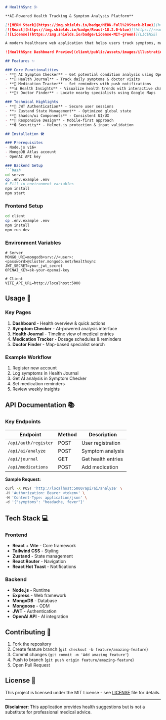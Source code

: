 ```markdown
# HealthSync 🩺

**AI-Powered Health Tracking & Symptom Analysis Platform**

[![MERN Stack](https://img.shields.io/badge/MERN-Full%20Stack-blue)](https://www.mongodb.com/mern-stack)
[![React](https://img.shields.io/badge/React-18.2.0-blue)](https://react.dev/)
[![License](https://img.shields.io/badge/License-MIT-green)](LICENSE)

A modern healthcare web application that helps users track symptoms, manage medications, and get AI-powered health insights.

![HealthSync Dashboard Preview](client/public/assets/images/illustrations/dashboard-preview.jpg)

## Features ✨

### Core Functionalities
- **🤖 AI Symptom Checker** - Get potential condition analysis using OpenAI
- **📅 Health Journal** - Track daily symptoms & doctor visits
- **💊 Medication Tracker** - Set reminders with push notifications
- **📊 Health Insights** - Visualize health trends with interactive charts
- **👨⚕️ Doctor Finder** - Locate nearby specialists using Google Maps

### Technical Highlights
- **🔐 JWT Authentication** - Secure user sessions
- **⚡ Zustand State Management** - Optimized global state
- **🎨 Shadcn/ui Components** - Consistent UI/UX
- **📱 Responsive Design** - Mobile-first approach
- **🔒 Security** - Helmet.js protection & input validation

## Installation 🛠️

### Prerequisites
- Node.js v16+
- MongoDB Atlas account
- OpenAI API key

### Backend Setup
```bash
cd server
cp .env.example .env
# Fill in environment variables
npm install
npm start
```

### Frontend Setup
```bash
cd client
cp .env.example .env
npm install
npm run dev
```

### Environment Variables
```env
# Server
MONGO_URI=mongodb+srv://<user>:<password>@cluster.mongodb.net/healthsync
JWT_SECRET=your_jwt_secret
OPENAI_KEY=sk-your-openai-key

# Client
VITE_API_URL=http://localhost:5000
```

## Usage 🚀

### Key Pages
1. **Dashboard** - Health overview & quick actions
2. **Symptom Checker** - AI-powered analysis interface
3. **Health Journal** - Timeline view of medical entries
4. **Medication Tracker** - Dosage schedules & reminders
5. **Doctor Finder** - Map-based specialist search

### Example Workflow
1. Register new account
2. Log symptoms in Health Journal
3. Get AI analysis in Symptom Checker
4. Set medication reminders
5. Review weekly insights

## API Documentation 📚

### Key Endpoints
| Endpoint | Method | Description |
|----------|--------|-------------|
| `/api/auth/register` | POST | User registration |
| `/api/ai/analyze` | POST | Symptom analysis |
| `/api/journal` | GET | Get health entries |
| `/api/medications` | POST | Add medication |

**Sample Request:**
```bash
curl -X POST 'http://localhost:5000/api/ai/analyze' \
-H 'Authorization: Bearer <token>' \
-H 'Content-Type: application/json' \
-d '{"symptoms": "headache, fever"}'
```

## Tech Stack 💻

### Frontend
- **React** + **Vite** - Core framework
- **Tailwind CSS** - Styling
- **Zustand** - State management
- **React Router** - Navigation
- **React Hot Toast** - Notifications

### Backend
- **Node.js** - Runtime
- **Express** - Web framework
- **MongoDB** - Database
- **Mongoose** - ODM
- **JWT** - Authentication
- **OpenAI API** - AI integration

## Contributing 🤝

1. Fork the repository
2. Create feature branch (`git checkout -b feature/amazing-feature`)
3. Commit changes (`git commit -m 'Add amazing feature'`)
4. Push to branch (`git push origin feature/amazing-feature`)
5. Open Pull Request

## License 📄
This project is licensed under the MIT License - see [LICENSE](LICENSE) file for details.

---

**Disclaimer**: This application provides health suggestions but is not a substitute for professional medical advice.
```
